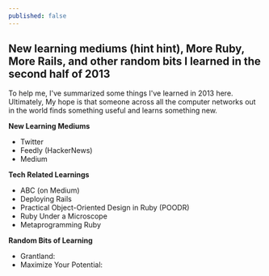 ```yaml
---
published: false
---
```


## New learning mediums (hint hint), More Ruby, More Rails, and other random bits I learned in the second half of 2013

To help me, I've summarized some things I've learned in 2013 here. Ultimately, My hope is that someone across all the computer networks out in the world finds something useful and learns something new.

**New Learning Mediums**
- Twitter 
- Feedly (HackerNews)
- Medium

**Tech Related Learnings**
- ABC (on Medium)
- Deploying Rails
- Practical Object-Oriented Design in Ruby (POODR)
- Ruby Under a Microscope
- Metaprogramming Ruby

**Random Bits of Learning**
- Grantland:
- Maximize Your Potential:
